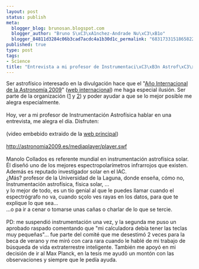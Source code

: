 ```yaml
--- 
layout: post
status: publish
meta: 
  blogger_blog: brunosan.blogspot.com
  blogger_author: "Bruno S\xC3\xA1nchez-Andrade Nu\xC3\xB1o"
  blogger_84811d3284c06b3cad7acdc4a1b30d1c_permalink: "6831733151865822833"
published: true
type: post
tags: 
- Science
title: "Entrevista a mi profesor de Instrumentaci\xC3\xB3n Astrof\xC3\xADsica, Manolo Collados"
---
```

Ser astrofísico interesado en la divulgación hace que el "<a href="http://astronomia2009.es">Año Internacional de la Astronomía 2009</a>" (<a href="http://www.astronomy2009.org">web internacional</a>) me haga especial ilusión. Ser parte de la organización (<a href="http://www.solarastronomy2009.org">1</a> y <a href="http://www.100hoursofastronomy.org/contact">2</a>) y poder ayudar a que se lo mejor posible me alegra especialmente.<br /><br />Hoy, ver a mi profesor de Instrumentación Astrofísica hablar en una entrevista, me alegra el día. Disfruten:<br /><br />(video embebido extraido de la <a href="http://astronomia2009.es/Doce_miradas_al_Universo:_Manuel_Collados.html">web principal</a>)<br /><br /><a href="http://astronomia2009.es/mediaplayer/player.swf">http://astronomia2009.es/mediaplayer/player.swf</a><br /><br />Manolo Collados es referente mundial en instrumentación astrofísica solar. Él diseñó uno de los mejores espectropolarímetros infrarrojos que existen. Además es reputado investigador solar en el IAC. <br />¿Más? profesor de la Universidad de la Laguna, donde enseña, cómo no, Instrumentación astrofísica, física solar, ... <br />y lo mejor de todo, es un tío genial al que le puedes llamar cuando el espectrógrafo no va, cuando sçolo ves rayas en los datos, para que te explique lo que sea...<br />...o pa ir a cenar o tomarse unas cañas o charlar de lo que se tercie.<br /><br />PD: me suspendió instrumentación una vez, y la segunda me puso un aprobado raspado comentando que "mi calculadora debía tener las teclas muy pequeñas"... fue parte del comité que me desestimó 2 veces para la beca de verano y me miró con cara rara cuando le hablé de mi trabajo de búsqueda de vida extraterrestre inteligente. También me apoyó en mi decisión de ir al Max Planck, en la tesis me ayudó un montón con las observaciones y siempre que le pedía ayuda.

